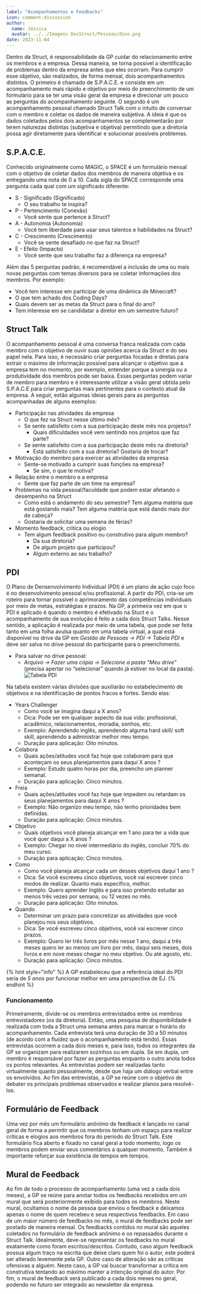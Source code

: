 ```yaml
---
label: "Acompanhamentos e Feedbacks"
icon: comment-discussion
author:
  name: Jéssica
  avatar: ../../Imagens DocStruct/Pessoas/dino.png
date: 2023-11-04
---
```

Dentro da Struct, é responsabilidade da GP cuidar do relacionamento entre os membros e a empresa. Dessa maneira, se torna possível a identificação de problemas dentro da empresa antes que eles ocorram. Para cumprir esse objetivo, são realizados, de forma mensal, dois acompanhamentos distintos.  O primeiro é chamado de S.P.A.C.E. e consiste em um acompanhamento mais rápido e objetivo por meio do preenchimento de um formulário para se ter uma visão geral da empresa e direcionar um pouco as perguntas do acompanhamento seguinte. O segundo é um acompanhamento pessoal chamado Struct Talk com o intuito de conversar com o membro e coletar os dados de maneira subjetiva. A ideia é que os dados coletados pelos dois acompanhamentos se complementarão por terem naturezas distintas (subjetiva e objetiva) permitindo que a diretoria possa agir diretamente para identificar e solucionar possíveis problemas.

## S.P.A.C.E.

Conhecido originalmente como MAGIC, o SPACE é um formulário mensal com o objetivo de coletar dados dos membros de maneira objetiva e os entregando uma nota de 0 a 10. Cada sigla do SPACE corresponde uma pergunta cada qual com um significado diferente:

- S - Significado (Significado)
	- O seu trabalho te inspira?
- P - Pertencimento (Conexão)
	- Você sente que pertence à Struct?
- A - Autonomia (Autonomia)
	- Você tem liberdade para usar seus talentos e habilidades na Struct?
- C - Crescimento (Crescimento)
	- Você se sente desafiado no que faz na Struct?
- E - Efeito (Impacto)
	- Você sente que seu trabalho faz a diferença na empresa?
	
Além das 5 perguntas padrão, é recomendável a inclusão de uma ou mais novas perguntas com temas diversos para se coletar informações dos membros. Por exemplo:

- Você tem interesse em participar de uma dinâmica de Minecraft?
- O que tem achado dos Coding Days?
- Quais devem ser as metas da Struct para o final do ano?
- Tem interesse em se candidatar a diretor em um semestre futuro?
	
## Struct Talk

O acompanhamento pessoal é uma conversa franca realizada com cada membro com o objetivo de ouvir suas opiniões acerca da Struct e do seu papel nela. Para isso, é necessário criar perguntas focadas e diretas para extrair o máximo de informação possível para alcançar o objetivo que a empresa tem no momento, por exemplo, entender porque a sinergia ou a produtividade dos membros pode ser baixa. Essas perguntas podem variar de membro para membro e é interessante utilizar a visão geral obtida pelo S.P.A.C.E para criar perguntas mais pertinentes para o contexto atual da empresa. A seguir, estão algumas ideias gerais para as perguntas acompanhadas de alguns exemplos:


- Participação nas atividades da empresa
	- O que fez na Struct nesse último mês?
	- Se sente satisfeito com a sua participação deste mês nos projetos?
		- Quais dificuldades você vem sentindo nos projetos que faz parte?
	- Se sente satisfeito com a sua participação deste mês na diretoria?
		- Está satisfeito com a sua diretoria? Gostaria de trocar?
- Motivação do membro para exercer as atividades da empresa
	- Sente-se motivado a cumprir suas funções na empresa? 
		- Se sim, o que te motiva?
- Relação entre o membro e a empresa
	- Sente que faz parte de um time na empresa?
- Problemas na vida pessoal/faculdade que podem estar afetando o desempenho na Struct
	- Como está o andamento do seu semestre? Tem alguma matéria que está gostando mais? Tem alguma matéria que está dando mais dor de cabeça?
	- Gostaria de solicitar uma semana de férias?
- Momento feedback, critica ou elogio
	- Tem algum feedback positivo ou construtivo para algum membro?
		- Da sua diretoria?
		- De algum projeto que participou?
		- Algum externo ao seu trabalho?

## PDI

O Plano de Densenvolvimento Individual (PDI) é um plano de ação cujo foco é no desenvolvimento pessoal e/ou profissional. A partir do PDI, cria-se um roteiro para tornar possível o aprimoramento das competências individuais por meio de metas, estratégias e prazos. Na GP, a primeira vez em que o PDI é aplicado é quando o membro é efetivado na Stuct e o acompanhamento de sua evolução é feito a cada dois Struct Talks. Nesse sentido, a aplicação é realizada por meio de uma tabela, que pode ser feita tanto em uma folha avulsa quanto em uma tabela virtual, a qual está disponível no drive da GP em *Gestão de Pessoas -> PDI -> Tabela PDI* e deve ser salva no drive pessoal do participante para o preenchimento.

- Para salvar no drive pessoal:
	- *Arquivo -> Fazer uma cópia -> Selecione a pasta “Meu drive”* (precisa apertar no “selecionar” quando já estiver no local da pasta).
	![Tabela PDI](../../Imagens%20DocStruct/Pessoas/copiaTabelaPDI.png)

Na tabela existem várias divisões que auxiliarão no estabelecimento de objetivos e na identificação de pontos fracos e fortes. Sendo elas:

- Years Challenger
	- Como você se imagina daqui a X anos? 
	- Dica: Pode ser em qualquer aspecto da sua vida: profissional, acadêmico, relacionamentos, moradia, sonhos, etc.
	- Exemplo: Aprendendo inglês, aprendendo alguma hard skill/ soft skill, aprendendo a administrar melhor meu tempo.
	- Duração para aplicação: Oito minutos.
- Colabora 
	- Quais ações/atitudes você faz hoje que colaboram para que aconteçam os seus planejamentos para daqui X anos ?
	- Exemplo: Estudo quatro horas por dia, preencho um planner semanal.
	- Duração para aplicação: Cinco minutos.
- Freia 
	- Quais ações/atitudes você faz hoje que impedem ou retardam os seus planejamentos para daqui X anos ?
	- Exemplo: Não organizo meu tempo, não tenho prioridades bem definidas.
	- Duração para aplicação: Cinco minutos.
- Objetivo 
	- Quais objetivos você planeja alcançar em 1 ano para ter a vida que você quer daqui a X anos ?
	- Exemplo: Chegar no nivel intermediário do inglês, concluir 70% do meu curso.
	- Duração para aplicação: Cinco minutos.
- Como 
	- Como você planeja alcançar cada um desses objetivos daqui 1 ano ? 
	- Dica: Se você escreveu cinco objetivos, você vai escrever cinco modos de realizar. Quanto mais específico, melhor.
	- Exemplo: Quero aprender Inglês e para isso pretendo estudar ao menos três vezes por semana, ou 12 vezes no mês.
	- Duração para aplicação: Oito minutos.
- Quando 
	- Determinar um prazo para concretizar as atividades que você planejou nos seus objetivos.
	- Dica: Se você escreveu cinco objetivos, você vai escrever cinco prazos.
	- Exemplo: Quero ler três livros por mês nesse 1 ano, daqui a três meses quero ler ao menos um livro por mês, daqui seis meses, dois livros e em nove meses chegar no meu objetivo. Ou até agosto, etc.  
	- Duração para aplicação: Cinco minutos.

{% hint style="info" %}
A GP estabeleceu que a referência ideal do PDI seria de _5 anos_ por funcionar melhor em uma perspectiva de EJ.
{% endhint %}
		
### Funcionamento

Primeiramente, divide-se os membros entrevistados entre os membros entrevistadores (os da diretoria). Então, uma pesquisa de disponibilidade é realizada com toda a Struct uma semana antes para marcar o horário do acompanhamento. Cada entrevista terá uma duração de 30 a 50 minutos (de acordo com a fluidez que o acompanhamento está tendo). Essas entrevistas ocorrem a cada dois meses e, para isso, todos os integrantes da GP se organizam para realizarem sozinhos ou em dupla. Se em dupla, um membro é responsável por fazer as perguntas enquanto o outro anota todos os pontos relevantes. 
As entrevistas podem ser realizadas tanto virtualmente quanto pessoalmente, desde que haja um diálogo verbal entre os envolvidos. Ao fim das entrevistas, a GP se reúne com o objetivo de debater os principais problemas observados e realizar planos para resolvê-los.

## Formulário de Feedback

Uma vez por mês um formulário anônimo de feedback é lançado no canal geral de forma a permitir que os membros tenham um espaço para realizar críticas e elogios aos membros fora do período do Struct Talk. Este formulário fica aberto e fixado no canal geral a todo momento, logo os membros podem enviar seus comentários a qualquer momento. Também é importante reforçar sua existência de tempos em tempos.

## Mural de Feedback

Ao fim de todo o processo de acompanhamento (uma vez a cada dois meses), a GP se reúne para anotar todos os feedbacks recebidos em um mural que será posteriormente exibido para todos os membros. Neste mural, ocultamos o nome da pessoa que enviou o feedback e deixamos apenas o nome de quem recebeu e seus respectivos feedbacks. Em caso de um maior número de feedbacks no mês, o mural de feedbacks pode ser postado de maneira mensal.
Os feedbacks contidos no mural são aqueles coletados no formulário de feedback anônimo e os repassados durante o Struct Talk. Idealmente, deve-se representar os feedbacks no mural exatamente como foram escritos/descritos. Contudo, caso algum feedback possua algum traço na escrita que deixe claro quem foi o autor, este poderá ser alterado levemente pela GP. Outro caso de alteração são as críticas ofensivas a alguém. Neste caso, a GP vai buscar transformar a crítica em construtiva tentando ao máximo manter a intenção original do autor.
Por fim, o mural de feedback será publicado a cada dois meses no geral, podendo no futuro ser integrado ao newsletter da empresa.
